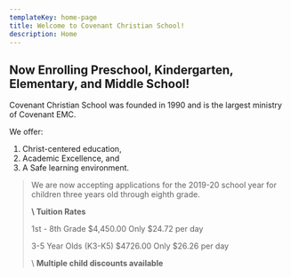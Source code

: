 ```yaml
---
templateKey: home-page
title: Welcome to Covenant Christian School!
description: Home
---
```

## Now Enrolling Preschool, Kindergarten, Elementary, and Middle School!

Covenant Christian School was founded in 1990 and is the largest ministry of Covenant EMC.

​We offer:

1. Christ-centered education,
2. Academic Excellence, and
3. A Safe learning environment.

> We are now accepting applications for the 2019-20 school year for children three years old through eighth grade.
>
> **\    Tuition Rates**
>
> 1st - 8th Grade                            $4,450.00           Only $24.72 per day
>
> 3-5 Year Olds (K3-K5)                $4726.00            Only  $26.26 per day
>
> \    **Multiple child discounts available**
>
>
